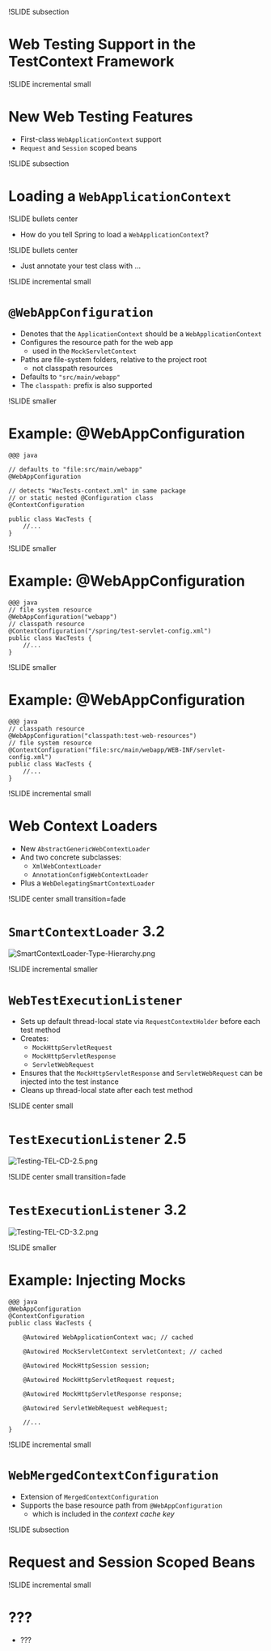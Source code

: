 !SLIDE subsection
# Web Testing Support in the TestContext Framework

!SLIDE incremental small
# New Web Testing Features
* First-class `WebApplicationContext` support
* `Request` and `Session` scoped beans

!SLIDE subsection
# Loading a `WebApplicationContext`

!SLIDE bullets center
* How do you tell Spring to load a `WebApplicationContext`?

!SLIDE bullets center
* Just annotate your test class with ...

!SLIDE incremental small
# `@WebAppConfiguration`
* Denotes that the `ApplicationContext` should be a `WebApplicationContext`
* Configures the resource path for the web app
  * used in the `MockServletContext`
* Paths are file-system folders, relative to the project root
  * not classpath resources
* Defaults to `"src/main/webapp"`
* The `classpath:` prefix is also supported

!SLIDE smaller
# Example: @WebAppConfiguration
	@@@ java
	
	// defaults to "file:src/main/webapp"
	@WebAppConfiguration

	// detects "WacTests-context.xml" in same package
	// or static nested @Configuration class
	@ContextConfiguration
	
	public class WacTests {
		//...
	}

!SLIDE smaller
# Example: @WebAppConfiguration
	@@@ java
	// file system resource
	@WebAppConfiguration("webapp")
	// classpath resource
	@ContextConfiguration("/spring/test-servlet-config.xml")
	public class WacTests {
		//...
	}

!SLIDE smaller
# Example: @WebAppConfiguration
	@@@ java
	// classpath resource
	@WebAppConfiguration("classpath:test-web-resources")
	// file system resource
	@ContextConfiguration("file:src/main/webapp/WEB-INF/servlet-config.xml")
	public class WacTests {
		//...
	}

!SLIDE incremental small
# Web Context Loaders
* New `AbstractGenericWebContextLoader`
* And two concrete subclasses:
  * `XmlWebContextLoader`
  * `AnnotationConfigWebContextLoader`
* Plus a `WebDelegatingSmartContextLoader`

!SLIDE center small transition=fade
# `SmartContextLoader` 3.2
![SmartContextLoader-Type-Hierarchy.png](SmartContextLoader-Type-Hierarchy.png)

!SLIDE incremental smaller
# `WebTestExecutionListener`
* Sets up default thread-local state via `RequestContextHolder` before each test method
* Creates:
  * `MockHttpServletRequest`
  * `MockHttpServletResponse`
  * `ServletWebRequest`
* Ensures that the `MockHttpServletResponse` and `ServletWebRequest` can be injected into the test instance
* Cleans up thread-local state after each test method

!SLIDE center small
# `TestExecutionListener` 2.5
![Testing-TEL-CD-2.5.png](Testing-TEL-CD-2.5.png)

!SLIDE center small transition=fade
# `TestExecutionListener` 3.2
![Testing-TEL-CD-3.2.png](Testing-TEL-CD-3.2.png)

!SLIDE smaller
# Example: Injecting Mocks
	@@@ java
	@WebAppConfiguration
	@ContextConfiguration
	public class WacTests {
		
		@Autowired WebApplicationContext wac; // cached
		
		@Autowired MockServletContext servletContext; // cached
		
		@Autowired MockHttpSession session;
		
		@Autowired MockHttpServletRequest request;
		
		@Autowired MockHttpServletResponse response;
		
		@Autowired ServletWebRequest webRequest;
		
		//...
	}

!SLIDE incremental small
# `WebMergedContextConfiguration`
* Extension of `MergedContextConfiguration`
* Supports the base resource path from `@WebAppConfiguration`
  * which is included in the _context cache key_

!SLIDE subsection
# Request and Session Scoped Beans

!SLIDE incremental small
# ???
* ???


